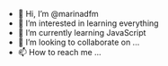 - 👋 Hi, I’m @marinadfm
- 👀 I’m interested in learning everything
- 🌱 I’m currently learning JavaScript
- 💞️ I’m looking to collaborate on ...
- 📫 How to reach me ...

<!---
marinadfm/marinadfm is a ✨ special ✨ repository because its `README.md` (this file) appears on your GitHub profile.
You can click the Preview link to take a look at your changes.
--->
